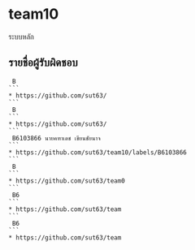 # team10

   ระบบหลัก 

## รายชื่อผู้รับผิดชอบ 

````
 B
```
* https://github.com/sut63/
```
 B    
```
* https://github.com/sut63/
```
 B6103866 นายคฑาเดช เขียนชัยนาจ   
```
* https://github.com/sut63/team10/labels/B6103866
```
 B  
```
* https://github.com/sut63/team0
```
 B6        
```
* https://github.com/sut63/team
```
 B6           
```
* https://github.com/sut63/team
